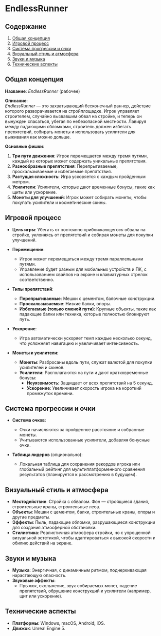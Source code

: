 # EndlessRunner

## Содержание

1. [Общая концепция](#общая-концепция)
2. [Игровой процесс](#игровой-процесс)
3. [Система прогрессии и очки](#система-прогрессии-и-очки)
4. [Визуальный стиль и атмосфера](#визуальный-стиль-и-атмосфера)
5. [Звуки и музыка](#звуки-и-музыка)
6. [Технические аспекты](#технические-аспекты)


## Общая концепция

**Название**: *EndlessRunner* (рабочее)

**Описание**:  
*EndlessRunner* — это захватывающий бесконечный раннер, действие которого разворачивается на стройплощадке. Игрок управляет строителем, случайно вызвавшим обвал на стройке, и теперь он вынужден спасаться, убегая по небезопасной местности. Лавируя между падающими обломками, строитель должен избегать препятствий, собирать монеты и использовать усилители для выживания как можно дольше.

**Основные фишки**:
1. **Три пути движения**: Игрок перемещается между тремя путями, каждый из которых может содержать уникальные препятствия.
2. **Разнообразные препятствия**: Перепрыгиваемые, проскальзываемые и избегаемые препятствия.
3. **Растущая сложность**: Игра ускоряется с каждым пройденным метром.
4. **Усилители**: Усилители, которые дают временные бонусы, такие как щиты или ускорение.
5. **Монеты для улучшений**: Игрок может собирать монеты, чтобы покупать усилители и косметические скины.

## Игровой процесс

- **Цель игры**: Убегать от постоянно приближающегося обвала на стройке, уклоняясь от препятствий и собирая монеты для покупки улучшений.
  
- **Перемещение**:
  - Игрок может перемещаться между тремя параллельными путями.
  - Управление будет разным для мобильных устройств и ПК, с использованием свайпов на экране и клавиатурных стрелок соответственно.

- **Типы препятствий**:
  - **Перепрыгиваемые**: Мешки с цементом, балочные конструкции.
  - **Проскальзываемые**: Низкие балки, опоры.
  - **Избегаемые (только сменой пути)**: Крупные объекты, такие как падающие балки или техника, которые полностью блокируют путь.

- **Ускорение**:  
  - Игра автоматически ускоряет темп каждые несколько секунд, что усложняет навигацию и увеличивает интенсивность.

- **Монеты и усилители**:
  - **Монеты**: Разбросаны вдоль пути, служат валютой для покупки усилителей и скинов.
  - **Усилители**: Располагаются на пути и дают кратковременные бонусы:
    - **Неуязвимость**: Защищает от всех препятствий на 5 секунд.
    - **Ускорение**: Увеличивает скорость игрока на короткий промежуток времени.


## Система прогрессии и очки

- **Система очков**: 
  - Очки начисляются за пройденное расстояние и собранные монеты.
  - Учитываются использованные усилители, добавляя бонусные очки.

- **Таблица лидеров** (опционально):
  - Локальная таблица для сохранения рекордов игрока или глобальный рейтинг для мультиплатформенного сравнения результатов (планируется к рассмотрению в будущем).


## Визуальный стиль и атмосфера

- **Местодействие**: Стройка с обвалом. Фон — строящиеся здания, строительные краны, строительные леса.
- **Объекты**: Мешки с цементом, балки, строительные краны, опоры и другие предметы.
- **Эффекты**: Пыль, падающие обломки, разрушающиеся конструкции для создания атмосферной обстановки.
- **Стилистика**: Реалистичная атмосфера стройки, но с упрощенной визуальной эстетикой, чтобы адаптироваться к высокой скорости и обилию действий на экране.


## Звуки и музыка

- **Музыка**: Энергичная, с динамичным ритмом, подчеркивающая нарастающую опасность.
- **Звуковые эффекты**: 
  - Прыжок, скольжение, звук собираемых монет, падение препятствий, обрушение конструкций и усилители (например, щит или ускорение).


## Технические аспекты

- **Платформы**: Windows, macOS, Android, iOS.
- **Движок**: Unreal Engine 5.
